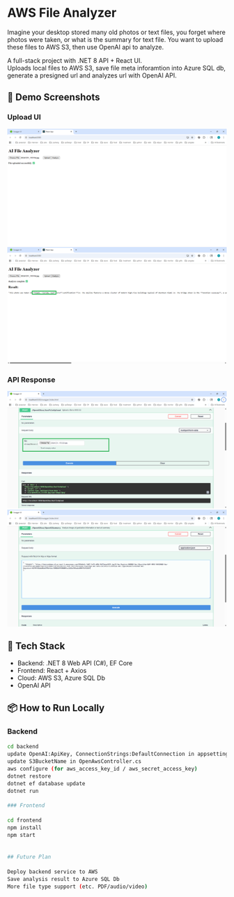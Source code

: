#  AWS File Analyzer
Imagine your desktop stored many old photos or text files, you forget where photos were taken, or what is the summary for text file. You want to upload these files to AWS S3, then use OpenAI api to analyze.

A full-stack project with .NET 8 API + React UI.  
Uploads local files to AWS S3, save file meta inforamtion into Azure SQL db, generate a presigned url and analyzes url with OpenAI API.

## 🚀 Demo Screenshots

### Upload UI
![Upload UI](./screenshots/ui-upload-success.png)
![Analyze UI](./screenshots/ui-analysis-result.png)

### API Response
![API Upload](./screenshots/api-upload-jpg.png)
![API Summary](./screenshots/api-analyze-image.png)

## 🚀 Tech Stack
- Backend: .NET 8 Web API (C#), EF Core
- Frontend: React + Axios
- Cloud: AWS S3, Azure SQL Db
- OpenAI API

## 📦 How to Run Locally
### Backend
```bash
cd backend
update OpenAI:ApiKey, ConnectionStrings:DefaultConnection in appsettings.development.json
update S3BucketName in OpenAwsController.cs
aws configure (for aws_access_key_id / aws_secret_access_key)
dotnet restore
dotnet ef database update
dotnet run

### Frontend

cd frontend
npm install
npm start


## Future Plan 

Deploy backend service to AWS
Save analysis result to Azure SQL Db
More file type support (etc. PDF/audio/video)